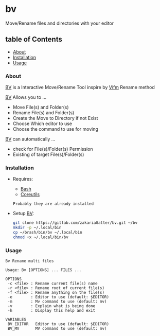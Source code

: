 # bv
Move/Rename files and directories with your editor

## table of Contents

- [About](#about)
- [Installation](#installation)
- [Usage](#Usage)

### About

[BV] is a Interactive Move/Rename Tool inspire by [Vifm]( https://vifm.info/) Rename method

[BV] Allows you to ...

* Move File(s) and Folder(s)
* Rename File(s) and Folder(s)
* Create the Move to Directory if not Exist
* Choose Which editor to use
* Choose the command to use for moving

[BV] can automatically ...

* check for File(s)/Folder(s) Permission
* Existing of target File(s)/Folder(s)

### Installation

* Requires:
    * [Bash](https://www.gnu.org/software/bash/bash.html)
    * [Coreutils](https://www.gnu.org/software/coreutils/)

    `Probably they are already installed`

* Setup [BV]:

    ```bash
    git clone https://gitlab.com/zakariaGatter/bv.git ~/bv
	mkdir -p ~/.local/bin
	cp ~/brash/bin/bv ~/.local/bin
	chmod +x ~/.local/bin/bv
    ```

### Usage

```
Bv Rename multi files

Usage: Bv [OPTIONS] ... FILES ...

OPTIONS
 -c <file> : Rename current file(s) name
 -r <file> : Rename root of current file(s)
 -f <file> : Rename anything on the file(s)
 -e        : Editor to use (default: $EDITOR)
 -m        : Mv command to use (default: mv)
 -v        : Explain what is being done
 -h        : Display this help and exit

VARIABLES
 BV_EDITOR   Editor to use (default: $EDITOR)
 BV_MV       MV command to use (default: mv)
```
[BV]:https://github.com/zakariagatter/bv
